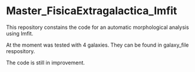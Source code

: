 # Master_FisicaExtragalactica_Imfit

This repository constains the code for an automatic morphological analysis using Imfit. 

At the moment was tested with 4 galaxies. They can be found in galaxy_file respository. 

The code is still in improvement. 